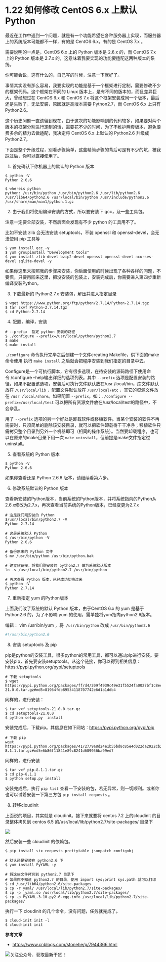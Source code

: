 # 1.22 如何修改 CentOS 6.x 上默认Python

最近在工作中遇到一个问题，就是有一个功能希望在各种服务器上实现，而服务器上的系统版本可能都不一样，有的是 CentOS 6.x，有的是 CentOS 7.x 。

需要说明的一点是，CentOS 6.x 上的 Python 版本是 2.6.x 的，而  CentOS 7.x 上的 Python 版本是 2.7.x 的，这意味着我要实现的功能要适配这两种版本的系统。

你可能会说，这有什么的，自己写的时候，注意一下就好了。

事情其实没有那么容易，我要实现的功能是基于一个框架进行定制，需要修改不少的框架代码。这个框架在不同的 Linux 版本上，是有不同的版本的，而且差异巨大，曾经想过在 CentOS 6.x 和 CentOS 7.x 将这个框架安装成同一个版本，最后还是失败了，无法安装，原因就是高版本需要 Python2.7，而 CentOS 6.x 上只有 Python2.6。

这个历史问题一直遗留到现在，由于这次的功能影响到的代码较多，如果要对两个版本的框架分别进行定制的话，需要花不少的时间，为了不维护两套版本，避免浪费多余的精力去做适配，我决定将 CentOS 6.x 上默认的 Python2.6 升级成 Python2.7。

下面是整个升级过程，别看步骤简单，这些精简步骤的背后可是有不少的坑，被我踩过后，你可以直接使用了。




1. 首先确认下你机器上的默认的 Python 版本

```shell
$ python -V
Python 2.6.6

$ whereis python
python: /usr/bin/python /usr/bin/python2.6 /usr/lib/python2.6 /usr/lib64/python2.6 /usr/local/bin/python /usr/include/python2.6 /usr/share/man/man1/python.1.gz
```

 

2. 由于我们将使用编译安装的方式，所以要安装下 gcc，及一些工具包。

注意一定要全部安装，不然后面会发现有不少 python 的工具用不了。

比如不安装 zlib 会无法安装 setuptools，不装 openssl 和 openssl-devel，会无法使用 pip 工具等

```
$ yum install gcc -y
$ yum groupinstall "Development tools"
$ yum install zlib-devel bzip2-devel openssl openssl-devel ncurses-devel sqlite-devel -y
```

 如果你这里未按照我的步骤来安装，你后面使用的时候出现了各种各样的问题，不要慌，只要再回来这里，把没安装的包装上，安装完成后，你需要进入第四步重新编译安装Python。



3. 下载最新的 Python2.7.x 安装包，解压并进入指定目录

```
$ wget https://www.python.org/ftp/python/2.7.14/Python-2.7.14.tgz
$ tar zxvf Python-2.7.14.tgz
$ cd Python-2.7.14
```



4. 配置，编译，安装

```shell
# --prefix  指定 python 安装的路径
$ ./configure --prefix=/usr/local/python/python2.7
$ make
$ make install
```

`./configure` 命令执行完毕之后创建一个文件creating Makefile，供下面的make命令使用 执行 `make install` 之后就会把程序安装到我们指定的目录中去。

Configure是一个可执行脚本，它有很多选项，在待安装的源码路径下使用命令./configure –help输出详细的选项列表。其中 `--prefix` 选项是配置安装的路径，如果不配置该选项，安装后可执行文件默认放在/usr /local/bin，库文件默认放在 `/usr/local/lib` ，配置文件默认放在 `/usr/local/etc` ，其它的资源文件放在 `/usr /local/share`。如果配置 `--prefix`，如：`./configure --prefix=/usr/local/test` 可以把所有资源文件放在/usr/local/test的路径中，不会杂乱。

用了 `--prefix` 选项的另一个好处是卸载软件或移植软件。当某个安装的软件不再需要时，只须简单的删除该安装目录，就可以把软件卸载得干干净净；移植软件只需拷贝整个目录到另外一个机器即可（相同的操作系统）。当然要卸载程序，也可以在原来的make目录下用一次 `make uninstall`，但前提是make文件指定过uninstall。

 

5. 查看系统的 Python 版本

```shell
$ python -V
Python 2.6.6
```

 如果你查看还是 Python 2.6.6 版本，请继续看第六步。



6. 修改系统默认的 Python 版本

查看新安装的Python版本，当前系统的Python版本，并将系统指向的Python从2.6.x修改为2.7.x，再次查看当前系统的Python版本，已经变更为2.7.x

```shell
# 这是我们刚安装的 Python
$/usr/local/bin/python2.7 -V
Python 2.7.14

# 这是系统默认 Python
$ /usr/bin/python -V 
Python 2.6.6

# 备份原来的 Python 文件
$ mv /usr/bin/python /usr/bin/python.bak

# 建立软链接，将我们刚安装的 python2.7 做为系统默认版本
ln -s /usr/local/bin/python2.7 /usr/bin/python

# 再次查看 Python 版本，已经成功切换过来
$ python -V
Python 2.7.14
```

7. 重新指定 yum 的Python版本

上面我们改了系统的默认 Python 版本，由于CentOS 6.x 的  yum 是基于Python2.6 的，为了不影响 yum 的使用，需单独将yum指向python2.6版本。

编辑： vim /usr/bin/yum ，将` /usr/bin/python` 改成 `/usr/bin/python2.6`

```python
#!/usr/bin/python2.6
```



8. 安装 setuptools 及 pip

pip是python的安装工具，很多python的常用工具，都可以通过pip进行安装。要安装pip，首先要安装setuptools。从这个链接，你可以得到相关信息：https://pypi.python.org/pypi/setuptools

```shell
# 下载 setuptools
$ wget https://pypi.python.org/packages/ff/d4/209f4939c49e31f5524fa0027bf1c8ec3107abaf7c61fdaad704a648c281/setuptools-21.0.0.tar.gz#md5=81964fdb89534118707742e6d1a1ddb4
```

同样的，进行安装：

```shell
$ tar vxf setuptools-21.0.0.tar.gz 
$ cd setuptools-21.0.0
$ python setup.py  install
```

安装完成后，下载pip。其信息在如下网站：https://pypi.python.org/pypi/pip

```shell
# 下载 pip
wget https://pypi.python.org/packages/41/27/9a8d24e1b55bd8c85e4d022da2922cb206f183e2d18fee4e320c9547e751/pip-8.1.1.tar.gz#md5=6b86f11841e89c8241d689956ba99ed7
```

同样的，进行安装

```shell
$ tar vxf pip-8.1.1.tar.gz 
$ cd pip-8.1.1
$ python setup.py install
```

安装完成后，执行 `pip list` 查看一下安装的包，若无异常，则一切顺利。或者你也可以试着安装一下第三方包 `pip install requests` 。



8. 转移cloudinit

上面说的项目，其实就是 cloudinit。接下来就要将 centos 7.2 上的cloudinit 的目录整体拷贝到 centos 6.5 的/usr/local/lib/python2.7/site-packages/ 目录下

![](http://image.python-online.cn/20190831160317.png)

然后安装一些 cloudinit 的依赖包。

```shell
$ pip install six requests prettytable jsonpatch configobj

# 默认还是安装在 python2.6 下
$ yum install PyYAML -y

# 将这些文件拷贝到 python2.7 目录下
# 如果你不知道 python2.7 的目录，使用 import sys;print sys.path 就可以打印
$ cd /usr/lib64/python2.6/site-packages
$ cp -r yaml/ /usr/local/lib/python2.7/site-packages/
$ cp -p _yaml.so /usr/local/lib/python2.7/site-packages/
$ cp -p PyYAML-3.10-py2.6.egg-info /usr/local/lib/python2.7/site-packages/
```

执行一下 cloudinit 的几个命令，没有问题，任务就完成了。

```shell
$ cloud-init init -l
$ cloud-init init
```



**参考文章**

- https://www.cnblogs.com/stonehe/p/7944366.html

![关注公众号，获取最新干货！](http://image.python-online.cn/20191117155836.png)
